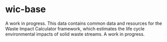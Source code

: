 # wic-base
A work in progress.  This data contains common data and resources for the Waste Impact Calculator framework, which estimates the life cycle environmental impacts of solid waste streams.  A work in progress.
